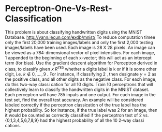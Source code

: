 # Perceptron-One-Vs-Rest-Classification

This problem is about classifying handwritten digits using the MNIST Database.
 http://yann.lecun.com/exdb/mnist/ To reduce  computation timee only the first 20,000 training images/labels 
 and only the first  2,000 testing images/labels have been used.
Each image is 28 X 28 pixels. An image can be viewed as a
 784-dimensional vector of pixel intensities. For each image, 1 appended to the beginning
 of each x-vector; this will act as an intercept term (for bias). Use the gradient descent
 algorithm for Perceptron derived in class, to classify given $x$ $R^{785}$ whether a digits label
 is k or if it is some other digit, i.e. $k \notin {0,....,9}$ . For instance, if classifying 2 ,
 then designate $y = 2$ as the positive class, and all other digits as the negative class.
 For each image, do this two-way classi cation for all 10 digits. Train 10 perceptrons
 that will collectively learn to classify the handwritten digits in the MNIST dataset. Each
 perceptron will have 785 inputs and one output. For each image in the test set, find the overall test accuracy.
 An example will be considered labeled correctly if the perceptron classication of the true label has the
 highest probability. So for instance, if the true label was 2 for an image, then it would be
 counted as correctly classified if the perceptron test of 2 vs. {0,1,3,4,5,6,7,8,9}
 had the highest probability of all the 10 2-way classi cations.
